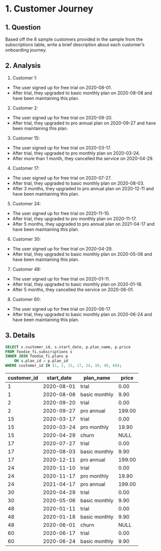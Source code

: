 # 1. Customer Journey

## 1. Question
Based off the 8 sample customers provided in the sample from the subscriptions table, write a brief description about each customer’s onboarding journey.

## 2. Analysis

1. Customer 1:
- The user signed up for free trial on 2020-08-01. 
- After trial, they upgraded to basic monthly plan on 2020-08-08 and have been maintaining this plan.

2. Customer 2:
- The user signed up for free trial on 2020-09-20. 
- After trial, they upgraded to pro annual plan on 2020-09-27 and have been maintaining this plan.

3. Customer 15:
- The user signed up for free trial on 2020-03-17. 
- After trial, they upgraded to pro monthly plan on 2020-03-24.
- After more than 1 month, they cancelled the service on 2020-04-29.

4. Customer 17:
- The user signed up for free trial on 2020-07-27. 
- After trial, they upgraded to basic monthly plan on 2020-08-03.
- After 3 months, they upgraded to pro annual plan on 2020-12-11 and have been maintaining this plan.

5. Customer 24:
- The user signed up for free trial on 2020-11-10.
- After trial, they upgraded to pro monthly plan on 2020-11-17.
- After 5 months, they upgraded to pro annual plan on 2021-04-17 and have been maintaining this plan.

6. Customer 30:
- The user signed up for free trial on 2020-04-29.
- After trial, they upgraded to basic monthly plan on 2020-05-06 and have been maintaining this plan.

7. Customer 48:
- The user signed up for free trial on 2020-01-11.
- After trial, they upgraded to basic monthly plan on 2020-01-18.
- After 5 months, they cancelled the service on 2020-06-01.

8. Customer 60:
- The user signed up for free trial on 2020-06-17.
- After trial, they upgraded to basic monthly plan on 2020-06-24 and have been maintaining this plan.



## 3. Details
``` sql
SELECT s.customer_id, s.start_date, p.plan_name, p.price
FROM foodie_fi.subscriptions s
INNER JOIN foodie_fi.plans p
    ON s.plan_id = p.plan_id
WHERE customer_id IN (1, 2, 15, 17, 24, 30, 48, 60);
```
|customer_id|start_date|plan_name|price|
|---|---|---|---|
|1|2020-08-01|trial|0.00|
|1|2020-08-08|basic monthly|9.90|
|2|2020-09-20|trial|0.00|
|2|2020-09-27|pro annual|199.00|
|15|2020-03-17|trial|0.00|
|15|2020-03-24|pro monthly|19.90|
|15|2020-04-29|churn|NULL|
|17|2020-07-27|trial|0.00|
|17|2020-08-03|basic monthly|9.90|
|17|2020-12-11|pro annual|199.00|
|24|2020-11-10|trial|0.00|
|24|2020-11-17|pro monthly|19.90|
|24|2021-04-17|pro annual|199.00|
|30|2020-04-29|trial|0.00|
|30|2020-05-06|basic monthly|9.90|
|48|2020-01-11|trial|0.00|
|48|2020-01-18|basic monthly|9.90|
|48|2020-06-01|churn|NULL|
|60|2020-06-17|trial|0.00|
|60|2020-06-24|basic monthly|9.90|